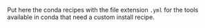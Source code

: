 Put here the conda recipes with the file extension `.yml` for the tools available in conda that need a custom install recipe.
